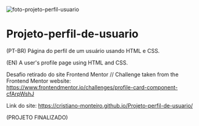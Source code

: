 ![foto-projeto-perfil-usuario](https://user-images.githubusercontent.com/91402144/148617102-4e8ea3ad-7b90-465f-b5c1-ff28ee6069cb.png)

# Projeto-perfil-de-usuario
 (PT-BR) Página do perfil de um usuário usando HTML e CSS.

 (EN) A user's profile page using HTML and CSS.

 Desafio retirado do site Frontend Mentor // Challenge taken from the Frontend Mentor website:
 https://www.frontendmentor.io/challenges/profile-card-component-cfArpWshJ

 Link do site: https://cristiano-monteiro.github.io/Projeto-perfil-de-usuario/

(PROJETO FINALIZADO)
